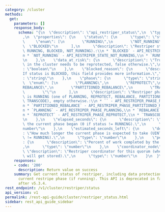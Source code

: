 ```yaml
---
category: /cluster
methods:
  get:
    parameters: []
    response_body:
      schema: "{\n  \"description\": \"api_restriper_status\",\n  \"type\": \"object\"\
        ,\n  \"properties\": {\n    \"status\": {\n      \"type\": \"string\",\n \
        \     \"enum\": [\n        \"RUNNING\",\n        \"NOT_RUNNING\",\n      \
        \  \"BLOCKED\"\n      ],\n      \"description\": \"Restriper status (one of\
        \ RUNNING, BLOCKED, NOT_RUNNING).:\\n * `BLOCKED` - API_RESTRIPER_STATE_BLOCKED,\\\
        n * `NOT_RUNNING` - API_RESTRIPER_STATE_NOT_RUNNING,\\n * `RUNNING` - API_RESTRIPER_STATE_RUNNING\"\
        \n    },\n    \"data_at_risk\": {\n      \"description\": \"True if any data\
        \ in the cluster needs to be reprotected, false otherwise.\",\n      \"type\"\
        : \"boolean\"\n    },\n    \"blocked_reason\": {\n      \"description\": \"\
        If status is BLOCKED, this field provides more information.\",\n      \"type\"\
        : \"string\"\n    },\n    \"phase\": {\n      \"type\": \"string\",\n    \
        \  \"enum\": [\n        \"PLANNING\",\n        \"REPROTECT\",\n        \"\
        REBALANCE\",\n        \"PARTITIONED_REBALANCE\",\n        \"TRANSCODE\",\n\
        \        \"\"\n      ],\n      \"description\": \"Restriper phase when status\
        \ is RUNNING (one of PLANNING, REPROTECT, REBALANCE, PARTITIONED_REBALANCE,\
        \ TRANSCODE), empty otherwise.:\\n * `` - API_RESTRIPER_PHASE_NOT_RUNNING,\\\
        n * `PARTITIONED_REBALANCE` - API_RESTRIPER_PHASE_PARTITIONED_REBALANCE,\\\
        n * `PLANNING` - API_RESTRIPER_PHASE_PLANNING,\\n * `REBALANCE` - API_RESTRIPER_PHASE_REBALANCE,\\\
        n * `REPROTECT` - API_RESTRIPER_PHASE_REPROTECT,\\n * `TRANSCODE` - API_RESTRIPER_PHASE_TRANSCODING\"\
        \n    },\n    \"elapsed_seconds\": {\n      \"description\": \"How long since\
        \ the current phase began (0 if status != RUNNING).\",\n      \"type\": \"\
        number\"\n    },\n    \"estimated_seconds_left\": {\n      \"description\"\
        : \"How much longer the current phase is expected to take (UINTMAX if status\
        \ != RUNNING).\",\n      \"type\": \"number\"\n    },\n    \"percent_complete\"\
        : {\n      \"description\": \"Percent of work completed by the current phase.\"\
        ,\n      \"type\": \"number\"\n    },\n    \"coordinator_node\": {\n     \
        \ \"description\": \"Restriper coordinator for this quorum (where reports\
        \ will get stored).\",\n      \"type\": \"number\"\n    }\n  }\n}"
    responses:
    - code: '200'
      description: Return value on success
    summary: Get current status of restriper, including data protection status and
      current restripe phase (if running). This API is deprecated in favor of /v1/cluster/protection/restriper/status
      after v5.3.4.
rest_endpoint: /v1/cluster/restriper/status
api_version: v1
permalink: /rest-api-guide/cluster/restriper_status.html
sidebar: rest_api_guide_sidebar
---
```

